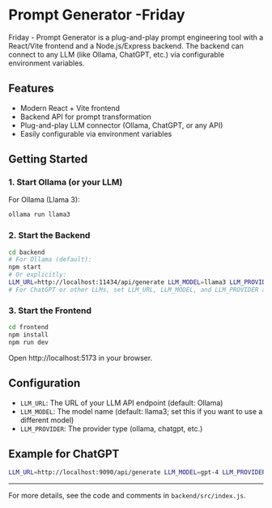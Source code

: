 # Prompt Generator -Friday

Friday - Prompt Generator is a plug-and-play prompt engineering tool with a React/Vite frontend and a Node.js/Express backend. The backend can connect to any LLM (like Ollama, ChatGPT, etc.) via configurable environment variables.

## Features
- Modern React + Vite frontend
- Backend API for prompt transformation
- Plug-and-play LLM connector (Ollama, ChatGPT, or any API)
- Easily configurable via environment variables

## Getting Started

### 1. Start Ollama (or your LLM)
For Ollama (Llama 3):
```sh
ollama run llama3
```

### 2. Start the Backend
```sh
cd backend
# For Ollama (default):
npm start
# Or explicitly:
LLM_URL=http://localhost:11434/api/generate LLM_MODEL=llama3 LLM_PROVIDER=ollama npm start
# For ChatGPT or other LLMs, set LLM_URL, LLM_MODEL, and LLM_PROVIDER accordingly
```

### 3. Start the Frontend
```sh
cd frontend
npm install
npm run dev
```

Open http://localhost:5173 in your browser.

## Configuration
- `LLM_URL`: The URL of your LLM API endpoint (default: Ollama)
- `LLM_MODEL`: The model name (default: llama3; set this if you want to use a different model)
- `LLM_PROVIDER`: The provider type (ollama, chatgpt, etc.)

## Example for ChatGPT
```sh
LLM_URL=http://localhost:9090/api/generate LLM_MODEL=gpt-4 LLM_PROVIDER=chatgpt npm start
```

---

For more details, see the code and comments in `backend/src/index.js`.
